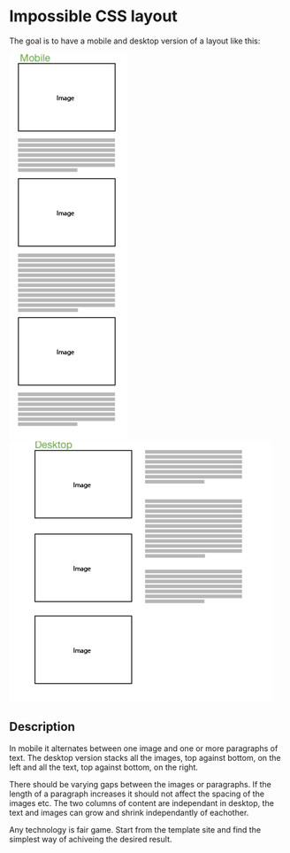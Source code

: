 # Impossible CSS layout
The goal is to have a mobile and desktop version of a layout like this:

![Example of the layout](./mobile_example.png)
![Example of the layout](./desktop_example.png)

## Description
In mobile it alternates between one image and one or more paragraphs of text. The desktop version stacks all the images, top against bottom, on the left and all the text, top against bottom, on the right.

There should be varying gaps between the images or paragraphs. If the length of a paragraph increases it should not affect the spacing of the images etc. The two columns of content are independant in desktop, the text and images can grow and shrink independantly of eachother.

Any technology is fair game. Start from the template site and find the simplest way of achiveing the desired result.
